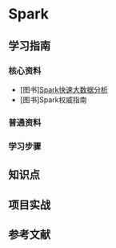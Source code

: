 # Spark

## 学习指南

### 核心资料

* [图书][Spark快速大数据分析](http://product.dangdang.com/23790700.html)
* [图书]Spark权威指南

### 普通资料

### 学习步骤

## 知识点

## 项目实战

## 参考文献
